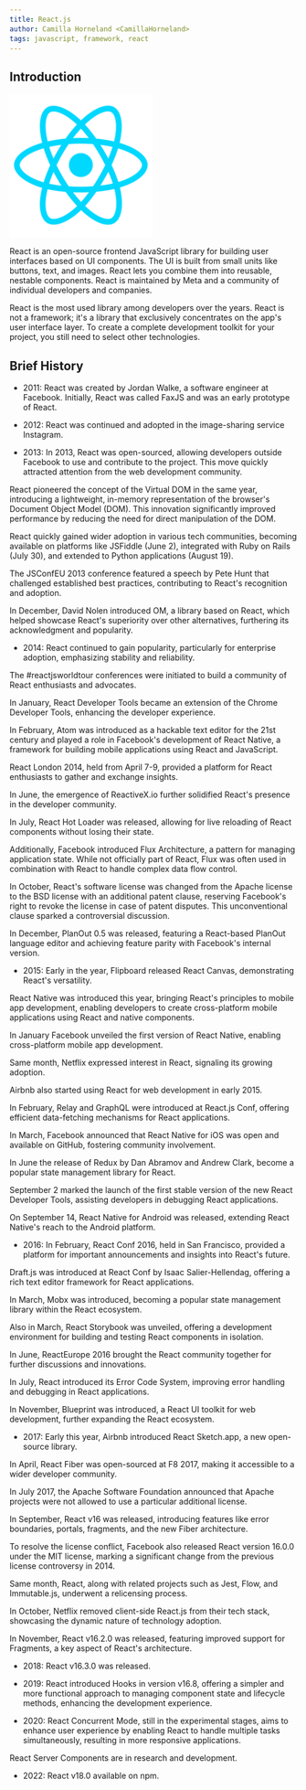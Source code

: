 ```yaml
---
title: React.js
author: Camilla Horneland <CamillaHorneland>
tags: javascript, framework, react
---
```


## Introduction

<img src="/src/assets/frameworks/trpc/react_icon.png" alt="React" icon width="250" height="250">

React is an open-source frontend JavaScript library for building user interfaces based on UI components. The UI is built from small units like buttons, text, and images. React lets you combine them into reusable, nestable components. React is maintained by Meta and a community of individual developers and companies.

React is the most used library among developers over the years. React is not a framework; it's a library that exclusively concentrates on the app's user interface layer. To create a complete development toolkit for your project, you still need to select other technologies.

## Brief History

- 2011: React was created by Jordan Walke, a software engineer at Facebook. Initially, React was called FaxJS and was an early prototype of React.

- 2012: React was continued and adopted in the image-sharing service Instagram.

- 2013: In 2013, React was open-sourced, allowing developers outside Facebook to use and contribute to the project. This move quickly attracted attention from the web development community.

React pioneered the concept of the Virtual DOM in the same year, introducing a lightweight, in-memory representation of the browser's Document Object Model (DOM). This innovation significantly improved performance by reducing the need for direct manipulation of the DOM.

React quickly gained wider adoption in various tech communities, becoming available on platforms like JSFiddle (June 2), integrated with Ruby on Rails (July 30), and extended to Python applications (August 19).

The JSConfEU 2013 conference featured a speech by Pete Hunt that challenged established best practices, contributing to React's recognition and adoption.

In December, David Nolen introduced OM, a library based on React, which helped showcase React's superiority over other alternatives, furthering its acknowledgment and popularity.

- 2014: React continued to gain popularity, particularly for enterprise adoption, emphasizing stability and reliability.

The #reactjsworldtour conferences were initiated to build a community of React enthusiasts and advocates.

In January, React Developer Tools became an extension of the Chrome Developer Tools, enhancing the developer experience.

In February, Atom was introduced as a hackable text editor for the 21st century and played a role in Facebook's development of React Native, a framework for building mobile applications using React and JavaScript.

React London 2014, held from April 7-9, provided a platform for React enthusiasts to gather and exchange insights.

In June, the emergence of ReactiveX.io further solidified React's presence in the developer community.

In July, React Hot Loader was released, allowing for live reloading of React components without losing their state.

Additionally, Facebook introduced Flux Architecture, a pattern for managing application state. While not officially part of React, Flux was often used in combination with React to handle complex data flow control.

In October, React's software license was changed from the Apache license to the BSD license with an additional patent clause, reserving Facebook's right to revoke the license in case of patent disputes. This unconventional clause sparked a controversial discussion.

In December, PlanOut 0.5 was released, featuring a React-based PlanOut language editor and achieving feature parity with Facebook's internal version.

- 2015: Early in the year, Flipboard released React Canvas, demonstrating React's versatility.

React Native was introduced this year, bringing React's principles to mobile app development, enabling developers to create cross-platform mobile applications using React and native components.

In January Facebook unveiled the first version of React Native, enabling cross-platform mobile app development.

Same month, Netflix expressed interest in React, signaling its growing adoption.

Airbnb also started using React for web development in early 2015.

In February, Relay and GraphQL were introduced at React.js Conf, offering efficient data-fetching mechanisms for React applications.

In March, Facebook announced that React Native for iOS was open and available on GitHub, fostering community involvement.

In June the release of Redux by Dan Abramov and Andrew Clark, become a popular state management library for React.

September 2 marked the launch of the first stable version of the new React Developer Tools, assisting developers in debugging React applications.

On September 14, React Native for Android was released, extending React Native's reach to the Android platform.

- 2016: In February, React Conf 2016, held in San Francisco, provided a platform for important announcements and insights into React's future.

Draft.js was introduced at React Conf by Isaac Salier-Hellendag, offering a rich text editor framework for React applications.

In March, Mobx was introduced, becoming a popular state management library within the React ecosystem.

Also in March, React Storybook was unveiled, offering a development environment for building and testing React components in isolation.

In June, ReactEurope 2016 brought the React community together for further discussions and innovations.

In July, React introduced its Error Code System, improving error handling and debugging in React applications.

In November, Blueprint was introduced, a React UI toolkit for web development, further expanding the React ecosystem.

- 2017: Early this year, Airbnb introduced React Sketch.app, a new open-source library.

In April, React Fiber was open-sourced at F8 2017, making it accessible to a wider developer community.

In July 2017, the Apache Software Foundation announced that Apache projects were not allowed to use a particular additional license.

In September, React v16 was released, introducing features like error boundaries, portals, fragments, and the new Fiber architecture.

To resolve the license conflict, Facebook also released React version 16.0.0 under the MIT license, marking a significant change from the previous license controversy in 2014.

Same month, React, along with related projects such as Jest, Flow, and Immutable.js, underwent a relicensing process.

In October, Netflix removed client-side React.js from their tech stack, showcasing the dynamic nature of technology adoption.

In November, React v16.2.0 was released, featuring improved support for Fragments, a key aspect of React's architecture.

- 2018: React v16.3.0 was released.

- 2019: React introduced Hooks in version v16.8, offering a simpler and more functional approach to managing component state and lifecycle methods, enhancing the development experience.

- 2020: React Concurrent Mode, still in the experimental stages, aims to enhance user experience by enabling React to handle multiple tasks simultaneously, resulting in more responsive applications.

React Server Components are in research and development.

- 2022: React v18.0 available on npm.

